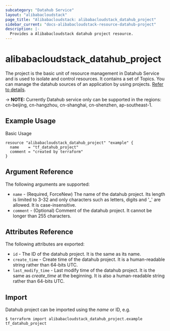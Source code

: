 ```yaml
---
subcategory: "Datahub Service"
layout: "alibabacloudstack"
page_title: "Alibabacloudstack: alibabacloudstack_datahub_project"
sidebar_current: "docs-alibabacloudstack-resource-datahub-project"
description: |-
  Provides a Alibabacloudstack datahub project resource.
---
```


# alibabacloudstack\_datahub\_project

The project is the basic unit of resource management in Datahub Service and is used to isolate and control resources. It contains a set of Topics. You can manage the datahub sources of an application by using projects. [Refer to details](https://help.aliyun.com/document_detail/47440.html).

-> **NOTE:** Currently Datahub service only can be supported in the regions: cn-beijing, cn-hangzhou, cn-shanghai, cn-shenzhen,  ap-southeast-1.

## Example Usage

Basic Usage

```
resource "alibabacloudstack_datahub_project" "example" {
  name    = "tf_datahub_project"
  comment = "created by terraform"
}
```
## Argument Reference

The following arguments are supported:

* `name` - (Required, ForceNew) The name of the datahub project. Its length is limited to 3-32 and only characters such as letters, digits and '_' are allowed. It is case-insensitive.
* `comment` - (Optional) Comment of the datahub project. It cannot be longer than 255 characters.

## Attributes Reference

The following attributes are exported:

* `id` - The ID of the datahub project. It is the same as its name.
* `create_time` - Create time of the datahub project. It is a human-readable string rather than 64-bits UTC.
* `last_modify_time` - Last modify time of the datahub project. It is the same as *create_time* at the beginning. It is also a human-readable string rather than 64-bits UTC.

## Import

Datahub project can be imported using the *name* or ID, e.g.

```
$ terraform import alibabacloudstack_datahub_project.example tf_datahub_project
```
